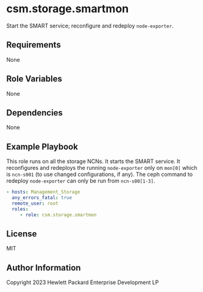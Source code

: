 csm.storage.smartmon
=========

Start the SMART service; reconfigure and redeploy `node-exporter`.

Requirements
------------

None 

Role Variables
--------------

None

Dependencies
------------

None

Example Playbook
----------------

This role runs on all the storage NCNs. It starts the SMART service. It reconfigures and redeploys
the running `node-exporter` only on `mon[0]` which is `ncn-s001` (to use changed configurations,
if any). The ceph command to redeploy `node-exporter` can only be run from `ncn-s00[1-3]`.

```yaml
- hosts: Management_Storage
  any_errors_fatal: true
  remote_user: root
  roles:
     - role: csm.storage.smartmon
```

License
-------

MIT

Author Information
------------------

Copyright 2023 Hewlett Packard Enterprise Development LP

